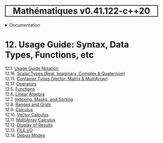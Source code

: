 <h1 style='border: 2px solid; text-align: center'>Mathématiques v0.41.122-c++20</h1>

<details>

<summary>Documentation</summary>

# [Documentation](../README.md)<br>
1. [License](../license/README.md)<br>
2. [About](../about/README.md)<br>
3. [Status, Planned Work & Release Notes](../status-release/README.md)<br>
11. [Introduction with Examples](../intro/README.md)<br>
5. [Installation](../installation/README.md)<br>
6. [Your First Mathématiques Project](../first-project/README.md)<br>
12. _Usage Guide: Syntax, Data Types, Functions, etc_ <br>
8. [Benchmarks](../benchmarks/README.md)<br>
9. [Tests](../test/README.md)<br>
10. [Developer Guide: Modifying and Extending Mathématiques](../developer-guide/README.md)<br>
11. [Introduction with Examples](../intro/README.md)<br>
12. _Usage Guide: Syntax, Data Types, Functions, etc_ <br>


</details>



# 12. Usage Guide: Syntax, Data Types, Functions, etc

12.1. [Usage Guide Notation](notation/README.md)<br>
12.16. [Scalar Types (Real, Imaginary, Complex & Quaternion)](numbers/README.md)<br>
12.15. [Container Types (Vector, Matrix & MultiArray)](multiarrays/README.md)<br>
12.17. [Operators](operators/README.md)<br>
12.5. [Functions](functions/README.md)<br>
12.6. [Linear Algebra](linear-algebra/README.md)<br>
12.7. [Indexing, Masks, and Sorting](indexing-sorting/README.md)<br>
12.8. [Ranges and Grids](ranges-grids/README.md)<br>
12.9. [Calculus](calculus/README.md)<br>
12.10. [Vector Calculus](vector-calculus/README.md)<br>
12.11. [MultiArray Calculus](tensor-calculus/README.md)<br>
12.12. [Display of Results](display/README.md)<br>
12.13. [FILE I/O](file-io/README.md)<br>
12.14. [Debug Modes](debug/README.md)<br>
